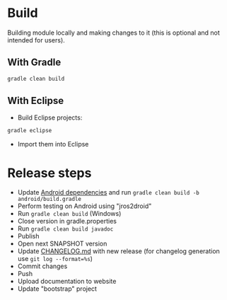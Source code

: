 # Build

Building module locally and making changes to it (this is optional and not intended for users).

## With Gradle

``` bash
gradle clean build
```

## With Eclipse

- Build Eclipse projects:

``` bash
gradle eclipse
```

- Import them into Eclipse

# Release steps

- Update [Android dependencies](android/gradle.properties) and run `gradle clean build -b android/build.gradle`
- Perform testing on Android using "jros2droid"
- Run `gradle clean build` (Windows)
- Close version in gradle.properties
- Run `gradle clean build javadoc`
- Publish
- Open next SNAPSHOT version
- Update [CHANGELOG.md](rtpstalk/release/CHANGELOG.md) with new release (for changelog generation use `git log --format=%s`)
- Commit changes
- Push
- Upload documentation to website
- Update "bootstrap" project